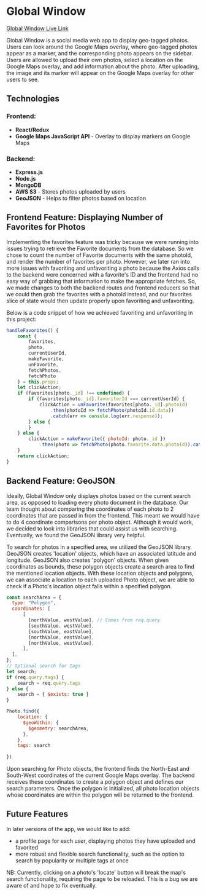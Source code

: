 # Global Window

[Global Window Live Link](https://global-window.herokuapp.com/#/home)

Global Window is a social media web app to display geo-tagged photos. Users can look around the Google Maps overlay, where geo-tagged photos appear as a marker, and the corresponding photo appears on the sidebar. Users are allowed to upload their own photos, select a location on the Google Maps overlay, and add information about the photo. After uploading, the image and its marker will appear on the Google Maps overlay for other users to see.



## Technologies

### Frontend:

- **React/Redux**
- **Google Maps JavaScript API** - Overlay to display markers on Google Maps

### Backend:

- **Express.js**
- **Node.js**
- **MongoDB** 
- **AWS S3** - Stores photos uploaded by users
- **GeoJSON** - Helps to filter photos based on location



## Frontend Feature: Displaying Number of Favorites for Photos

Implementing the favorites feature was tricky because we were running into issues trying to retrieve the Favorite documents from the database. So we chose to count the number of Favorite documents with the same photoId, and render the number of favorites per photo. However, we later ran into more issues with favoriting and unfavoriting a photo because the Axios calls to the backend were concerned with a favorite's ID and the frontend had no easy way of grabbing that information to make the appropriate fetches. So, we made changes to both the backend routes and frontend reducers so that we could then grab the favorites with a photoId instead, and our favorites slice of state would then update properly upon favoriting and unfavoriting. 

Below is a code snippet of how we achieved favoriting and unfavoriting in this project: 

```javascript
handleFavorites() {
    const { 
        favorites, 
        photo, 
        currentUserId, 
        makeFavorite, 
        unFavorite, 
        fetchPhotos,
        fetchPhoto
    } = this.props;
    let clickAction;
    if (favorites[photo._id] !== undefined) {
        if (favorites[photo._id].favoriterId === currentUserId) {
            clickAction = unFavorite(favorites[photo._id].photoId)
                .then(photoId => fetchPhoto(photoId.id.data))
                .catch(err => console.log(err.response));
        } else {
        }
    } else {
        clickAction = makeFavorite({ photoId: photo._id })
            .then(photo => fetchPhoto(photo.favorite.data.photoId)).catch(err => console.log(err));
    } 
    return clickAction;
}
```



## Backend Feature: GeoJSON

Ideally, Global Window only displays photos based on the current search area, as opposed to loading every photo document in the database. Our team thought about comparing the coordinates of each photo to 2 coordinates that are passed in from the frontend. This meant we would have to do 4 coordinate comparisons per photo object. Although it would work, we decided to look into libraries that could assist us with searching. Eventually, we found the GeoJSON library very helpful.

To search for photos in a specified area, we utilized the GeoJSON library. GeoJSON creates 'location' objects, which have an associated latitude and longitude. GeoJSON also creates 'polygon' objects. When given coordinates as bounds, these polygon objects create a search area to find the mentioned location objects. With these location objects and polygons, we can associate a location to each uploaded Photo object, we are able to check if a Photo's location object falls within a specified polygon. 

```js
const searchArea = {
  type: "Polygon",
  coordinates: [
      [
        [northValue, westValue], // Comes from req.query
        [southValue, westValue],
        [southValue, eastValue],
        [northValue, eastValue],
        [northValue, westValue],
      ],
  ],
};
// Optional search for tags
let search;
if (req.query.tags) {
    search = req.query.tags
} else {
    search = { $exists: true }
}

Photo.find({ 
    location: {
      $geoWithin: {
        $geometry: searchArea,
      },
    },
    tags: search
        
})
```



Upon searching for Photo objects, the frontend finds the North-East and South-West coordinates of the current Google Maps overlay. The backend receives these coordinates to create a polygon object and defines our search parameters. Once the polygon is initialized, all photo location objects whose coordinates are within the polygon will be returned to the frontend.



## Future Features

In later versions of the app, we would like to add:
  - a profile page for each user, displaying photos they have uploaded and favorited
  - more robust and flexible search functionality, such as the option to search by popularity or multiple tags at once

NB: Currently, clicking on a photo's 'locate' button will break the map's search functionality, requiring the page to be reloaded. This is a bug we are aware of and hope to fix eventually.